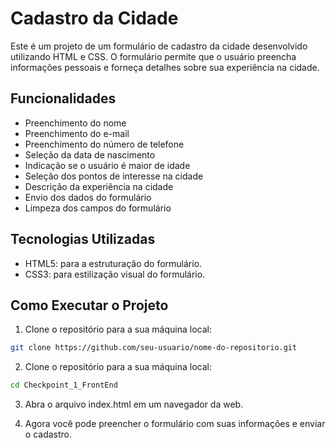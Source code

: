 # Cadastro da Cidade

Este é um projeto de um formulário de cadastro da cidade desenvolvido utilizando HTML e CSS. O formulário permite que o usuário preencha informações pessoais e forneça detalhes sobre sua experiência na cidade.

## Funcionalidades

- Preenchimento do nome
- Preenchimento do e-mail
- Preenchimento do número de telefone
- Seleção da data de nascimento
- Indicação se o usuário é maior de idade
- Seleção dos pontos de interesse na cidade
- Descrição da experiência na cidade
- Envio dos dados do formulário
- Limpeza dos campos do formulário

## Tecnologias Utilizadas

- HTML5: para a estruturação do formulário.
- CSS3: para estilização visual do formulário.

## Como Executar o Projeto

1. Clone o repositório para a sua máquina local:

```bash
git clone https://github.com/seu-usuario/nome-do-repositorio.git
```

2. Clone o repositório para a sua máquina local:
```bash
cd Checkpoint_1_FrontEnd
```
3. Abra o arquivo index.html em um navegador da web.

4. Agora você pode preencher o formulário com suas informações e enviar o cadastro.
